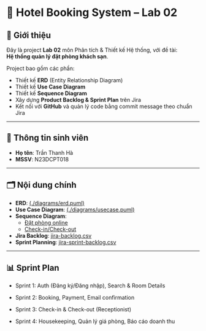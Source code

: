 # 🏨 Hotel Booking System – Lab 02

## 🎯 Giới thiệu
Đây là project **Lab 02** môn Phân tích & Thiết kế Hệ thống, với đề tài:  
**Hệ thống quản lý đặt phòng khách sạn**.  

Project bao gồm các phần:
- Thiết kế **ERD** (Entity Relationship Diagram)  
- Thiết kế **Use Case Diagram**  
- Thiết kế **Sequence Diagram**  
- Xây dựng **Product Backlog & Sprint Plan** trên Jira  
- Kết nối với **GitHub** và quản lý code bằng commit message theo chuẩn Jira  

---

## 👤 Thông tin sinh viên
- **Họ tên**: Trần Thanh Hà
- **MSSV**: N23DCPT018  

---

## 🗂️ Nội dung chính
- **ERD**: [(./diagrams/erd.puml)](https://github.com/miao0w025/BT-LAB02/blob/main/01%20ENITY%20%26%20ERD/ERD.png)  
- **Use Case Diagram**: [(./diagrams/usecase.puml)](https://github.com/miao0w025/BT-LAB02/blob/main/02%20USECASE/UseCase_Diagram.png)  
- **Sequence Diagram**:  
  - [Đặt phòng online](https://github.com/miao0w025/BT-LAB02/blob/main/03%20SEQUENCE%20UML/SEQ_BOOKING.png)  
  - [Check-in/Check-out](./diagrams/seq_checkin.puml)  
- **Jira Backlog**: [jira-backlog.csv](./docs/jira-backlog.csv)  
- **Sprint Planning**: [jira-sprint-backlog.csv](./docs/jira-sprint-backlog.csv)  

---

## 📊 Sprint Plan
- Sprint 1: Auth (Đăng ký/Đăng nhập), Search & Room Details

- Sprint 2: Booking, Payment, Email confirmation

- Sprint 3: Check-in & Check-out (Receptionist)

- Sprint 4: Housekeeping, Quản lý giá phòng, Báo cáo doanh thu
